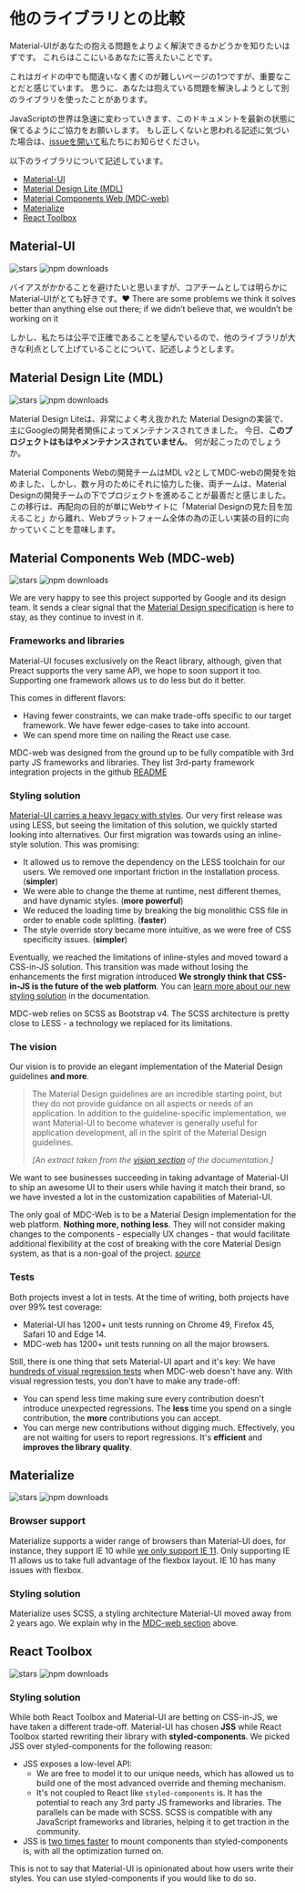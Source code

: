 # 他のライブラリとの比較

<p class="description">Material-UIがあなたの抱える問題をよりよく解決できるかどうかを知りたいはずです。 これらはここにいるあなたに答えたいことです。</p>

これはガイドの中でも間違いなく書くのが難しいページの1つですが、重要なことだと感じています。 思うに、あなたは抱えている問題を解決しようとして別のライブラリを使ったことがあります。

JavaScriptの世界は急速に変わっていきます、このドキュメントを最新の状態に保てるようにご協力をお願いします。 もし正しくないと思われる記述に気づいた場合は、[issueを開いて](https://github.com/mui-org/material-ui/issues/new?title=[docs]+Inaccuracy+in+comparison+guide)私たちにお知らせください。

以下のライブラリについて記述しています。

- [Material-UI](#material-ui)
- [Material Design Lite (MDL)](#material-design-lite-mdl)
- [Material Components Web (MDC-web)](#material-components-web-mdc-web)
- [Materialize](#materialize)
- [React Toolbox](#react-toolbox)

## Material-UI

![stars](https://img.shields.io/github/stars/mui-org/material-ui.svg?style=social&label=Stars) ![npm downloads](https://img.shields.io/npm/dm/@material-ui/core.svg)

バイアスがかかることを避けたいと思いますが、コアチームとしては明らかにMaterial-UIがとても好きです。❤️ There are some problems we think it solves better than anything else out there; if we didn’t believe that, we wouldn’t be working on it 

しかし、私たちは公平で正確であることを望んでいるので、他のライブラリが大きな利点として上げていることについて、記述しようとします。

## Material Design Lite (MDL)

![stars](https://img.shields.io/github/stars/google/material-design-lite.svg?style=social&label=Stars) ![npm downloads](https://img.shields.io/npm/dm/material-design-lite.svg)

Material Design Liteは、非常によく考え抜かれた Material Designの実装で、 主にGoogleの開発者関係によってメンテナンスされてきました。 今日、**このプロジェクトはもはやメンテナンスされていません**。 何が起こったのでしょうか。

Material Components Webの開発チームはMDL v2としてMDC-webの開発を始めました、しかし、数ヶ月のためにそれに協力した後、両チームは、Material Designの開発チームの下でプロジェクトを進めることが最善だと感じました。 この移行は、再配向の目的が単にWebサイトに「Material Designの見た目を加えること」から離れ、Webプラットフォーム全体の為の正しい実装の目的に向かっていくことを意味します。

## Material Components Web (MDC-web)

![stars](https://img.shields.io/github/stars/material-components/material-components-web.svg?style=social&label=Stars) ![npm downloads](https://img.shields.io/npm/dm/material-components-web.svg)

We are very happy to see this project supported by Google and its design team. It sends a clear signal that the [Material Design specification](https://material.io/design/) is here to stay, as they continue to invest in it.

### Frameworks and libraries

Material-UI focuses exclusively on the React library, although, given that Preact supports the very same API, we hope to soon support it too. Supporting one framework allows us to do less but do it better.

This comes in different flavors:

- Having fewer constraints, we can make trade-offs specific to our target framework. We have fewer edge-cases to take into account.
- We can spend more time on nailing the React use case.

MDC-web was designed from the ground up to be fully compatible with 3rd party JS frameworks and libraries. They list 3rd-party framework integration projects in the github [README](https://github.com/material-components/material-components-web/#material-components-for-the-web)

### Styling solution

[Material-UI carries a heavy legacy with styles](https://github.com/oliviertassinari/a-journey-toward-better-style). Our very first release was using LESS, but seeing the limitation of this solution, we quickly started looking into alternatives. Our first migration was towards using an inline-style solution. This was promising:

- It allowed us to remove the dependency on the LESS toolchain for our users. We removed one important friction in the installation process. (**simpler**)
- We were able to change the theme at runtime, nest different themes, and have dynamic styles. (**more powerful**)
- We reduced the loading time by breaking the big monolithic CSS file in order to enable code splitting. (**faster**)
- The style override story became more intuitive, as we were free of CSS specificity issues. (**simpler**)

Eventually, we reached the limitations of inline-styles and moved toward a CSS-in-JS solution. This transition was made without losing the enhancements the first migration introduced **We strongly think that CSS-in-JS is the future of the web platform**. You can [learn more about our new styling solution](/customization/css-in-js/) in the documentation.

MDC-web relies on SCSS as Bootstrap v4. The SCSS architecture is pretty close to LESS - a technology we replaced for its limitations.

### The vision

Our vision is to provide an elegant implementation of the Material Design guidelines **and more**.

> The Material Design guidelines are an incredible starting point, but they do not provide guidance on all aspects or needs of an application. In addition to the guideline-specific implementation, we want Material-UI to become whatever is generally useful for application development, all in the spirit of the Material Design guidelines.
> 
> *[An extract taken from the [vision section](/discover-more/vision/) of the documentation.]*

We want to see businesses succeeding in taking advantage of Material-UI to ship an awesome UI to their users while having it match their brand, so we have invested a lot in the customization capabilities of Material-UI.

The only goal of MDC-Web is to be a Material Design implementation for the web platform. **Nothing more, nothing less**. They will not consider making changes to the components - especially UX changes - that would facilitate additional flexibility at the cost of breaking with the core Material Design system, as that is a non-goal of the project. *[source](https://github.com/mui-org/material-ui/issues/6799#issuecomment-299925174)*

### Tests

Both projects invest a lot in tests. At the time of writing, both projects have over 99% test coverage:

- Material-UI has 1200+ unit tests running on Chrome 49, Firefox 45, Safari 10 and Edge 14.
- MDC-web has 1200+ unit tests running on all the major browsers.

Still, there is one thing that sets Material-UI apart and it's key: We have [hundreds of visual regression tests](https://www.argos-ci.com/mui-org/material-ui) when MDC-web doesn't have any. With visual regression tests, you don't have to make any trade-off:

- You can spend less time making sure every contribution doesn't introduce unexpected regressions. The **less** time you spend on a single contribution, the **more** contributions you can accept.
- You can merge new contributions without digging much. Effectively, you are not waiting for users to report regressions. It's **efficient** and **improves the library quality**.

## Materialize

![stars](https://img.shields.io/github/stars/Dogfalo/materialize.svg?style=social&label=Stars) ![npm downloads](https://img.shields.io/npm/dm/materialize-css.svg)

### Browser support

Materialize supports a wider range of browsers than Material-UI does, for instance, they support IE 10 while [we only support IE 11](/getting-started/supported-platforms/). Only supporting IE 11 allows us to take full advantage of the flexbox layout. IE 10 has many issues with flexbox.

### Styling solution

Materialize uses SCSS, a styling architecture Material-UI moved away from 2 years ago. We explain why in the [MDC-web section](#styling-solution) above.

## React Toolbox

![stars](https://img.shields.io/github/stars/react-toolbox/react-toolbox.svg?style=social&label=Stars) ![npm downloads](https://img.shields.io/npm/dm/react-toolbox.svg)

### Styling solution

While both React Toolbox and Material-UI are betting on CSS-in-JS, we have taken a different trade-off. Material-UI has chosen **JSS** while React Toolbox started rewriting their library with **styled-components**. We picked JSS over styled-components for the following reason:

- JSS exposes a low-level API: 
  - We are free to model it to our unique needs, which has allowed us to build one of the most advanced override and theming mechanism.
  - It's not coupled to React like `styled-components` is. It has the potential to reach any 3rd party JS frameworks and libraries. The parallels can be made with SCSS. SCSS is compatible with any JavaScript frameworks and libraries, helping it to get traction in the community.
- JSS is [two times faster](https://github.com/A-gambit/CSS-IN-JS-Benchmarks/blob/master/RESULT.md) to mount components than styled-components is, with all the optimization turned on.

This is not to say that Material-UI is opinionated about how users write their styles. You can use styled-components if you would like to do so.
